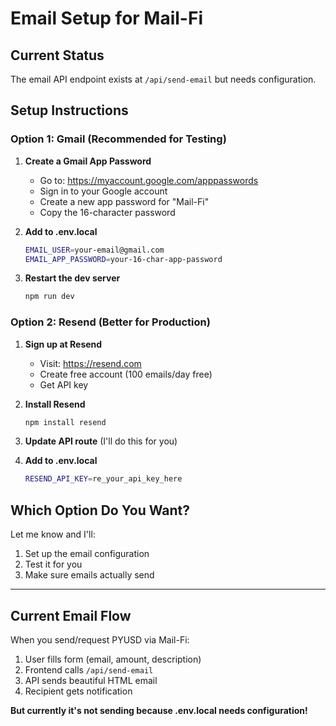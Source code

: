 # Email Setup for Mail-Fi

## Current Status
The email API endpoint exists at `/api/send-email` but needs configuration.

## Setup Instructions

### Option 1: Gmail (Recommended for Testing)

1. **Create a Gmail App Password**
   - Go to: https://myaccount.google.com/apppasswords
   - Sign in to your Google account
   - Create a new app password for "Mail-Fi"
   - Copy the 16-character password

2. **Add to .env.local**
   ```bash
   EMAIL_USER=your-email@gmail.com
   EMAIL_APP_PASSWORD=your-16-char-app-password
   ```

3. **Restart the dev server**
   ```bash
   npm run dev
   ```

### Option 2: Resend (Better for Production)

1. **Sign up at Resend**
   - Visit: https://resend.com
   - Create free account (100 emails/day free)
   - Get API key

2. **Install Resend**
   ```bash
   npm install resend
   ```

3. **Update API route** (I'll do this for you)

4. **Add to .env.local**
   ```bash
   RESEND_API_KEY=re_your_api_key_here
   ```

## Which Option Do You Want?

Let me know and I'll:
1. Set up the email configuration
2. Test it for you
3. Make sure emails actually send

---

## Current Email Flow

When you send/request PYUSD via Mail-Fi:
1. User fills form (email, amount, description)
2. Frontend calls `/api/send-email`
3. API sends beautiful HTML email
4. Recipient gets notification

**But currently it's not sending because .env.local needs configuration!**
